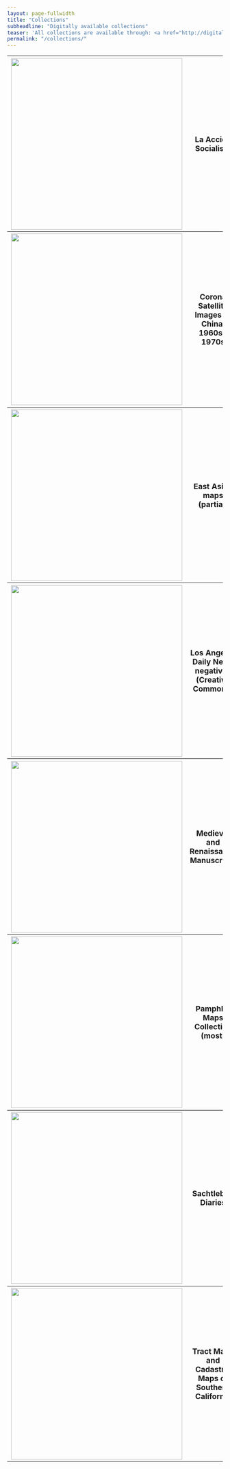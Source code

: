 ```yaml
---
layout: page-fullwidth
title: "Collections"
subheadline: "Digitally available collections"
teaser: 'All collections are available through: <a href="http://digital2.library.ucla.edu" target="_blank">http://digital2.library.ucla.edu</a> and <a href="https://calisphere.org/UCLA/collections/" target="_blank">https://calisphere.org/UCLA/collections/</a>'
permalink: "/collections/"
---
```

<table>
<tr>
<th>
  <a href="http://digital2.library.ucla.edu/viewItem.do?ark=21198/zz0028tdsv" target="_blank">
  <img src="http://digital2.library.ucla.edu/images-new/laaccionsocialis.jpg"></a>
</th>
  <th>La Accion Socialista</th>

<th>
  <a href="http://digital2.library.ucla.edu/viewItem.do?ark=21198/zz0028sh1g" target="_blank">
  <img src="http://digital2.library.ucla.edu/images-new/antiphonariumeth.jpg"></a>
  <th>Antiphonarium et hymnarium secundom morem Sanctae Romanae Ecclesiae</th>
</th>
<th>
  <a href="http://digital2.library.ucla.edu/viewItem.do?ark=21198/zz0009gx2d" target="_blank">
  <img src="http://digital2.library.ucla.edu/images-new/armenianmanuscr.jpg"></a>
  <th>Armenian Manuscripts</th>
</th>
<th>
  <a href="http://digital2.library.ucla.edu/viewItem.do?ark=21198/zz0028tr8x" target="_blank">
  <img src="http://digital2.library.ucla.edu/images-new/brumanhenry.jpg"></a>
  <th>Bruman Map Collection</th>
</th>
</tr>
<tr>
<th>
  <a href="http://digital2.library.ucla.edu/viewItem.do?ark=21198/zz002gcbkf" target="_blank">
  <img src="http://digital2.library.ucla.edu/images-new/minsatellite.jpg"></a>
  <th>Corona Satellite Images of China, 1960s-1970s</th>
</th>
<th>
  <a href="http://digital2.library.ucla.edu/viewItem.do?ark=21198/zz0014rx5v" target="_blank">
  <img src="http://digital2.library.ucla.edu/images-new/corpusjuriscano.jpg"></a>
  <th>Corpus Juris Canonici</th>
</th>
<th>
  <a href="http://cdli.ucla.edu/" target="_blank">
  <img src="http://digital2.library.ucla.edu/images-new/cuneiformdigita.jpg"></a>
  <th>Cuneiform Digital Library</th>
</th>
<th>
  <a href="http://digital2.library.ucla.edu/viewItem.do?ark=21198/zz00022683" target="_blank">
  <img src="http://digital2.library.ucla.edu/images-new/dissertationont.jpg"></a>
  <th>Dissertation on the Voluntary Eating of Blood</th>
</th>
</tr>
<tr>
<th>
  <a href="http://digital2.library.ucla.edu/viewItem.do?ark=21198/zz002hc63p" target="_blank">
  <img src="http://digital2.library.ucla.edu/images-new/eastasiamaps.jpg"></a>
  <th>East Asian maps (partial)</th>
</th>
<th>
  <a href="http://digital2.library.ucla.edu/viewItem.do?ark=21198/zz0009gx3x" target="_blank">
  <img src="http://digital2.library.ucla.edu/images-new/ethiopicmanuscr.jpg"></a>
  <th>Ethiopic Manuscripts</th>
</th>
<th>
  <a href="http://digital2.library.ucla.edu/viewItem.do?ark=21198/zz0009gsq9" target="_blank">
  <img src="http://digital2.library.ucla.edu/images-new/hathawaymanuscr.jpg"></a>
  <th>Hathaway Manuscripts</th>
</th>
<th>
  <a href="http://digital2.library.ucla.edu/viewItem.do?ark=21198/zz0002fn7s" target="_blank">
  <img src="http://digital2.library.ucla.edu/images-new/indexofmedieval.jpg"></a>
  <th>Index of Medieval Images</th>
</th> 
</tr>
<tr>
<th>
  <a href="http://digital2.library.ucla.edu/viewItem.do?ark=21198/zz00294nz8" target="_blank">
  <img src="http://digital2.library.ucla.edu/images-new/losangelesdailynews.jpg"></a>
  <th>Los Angeles Daily News negatives (Creative Commons)</th>
</th>
<th>
  <a href="http://digital2.library.ucla.edu/viewItem.do?ark=21198/zz0002np7z" target="_blank">
  <img src="http://digital2.library.ucla.edu/images-new/losangelestimes.jpg"></a>
  <th>Los Angeles Times Photographic Archive (Creative Commons)</th>
</th>
<th>
  <a href="http://digital2.library.ucla.edu/viewItem.do?ark=21198/zz001d0fwd" target="_blank">
  <img src="http://digital2.library.ucla.edu/images-new/mapsshowingdist.jpg"></a>
  <th>Maps Showing Distribution of Racial and National Groups in Los Angeles, 1940 Census</th>
</th>
<th>
  <a href="http://digital2.library.ucla.edu/viewItem.do?ark=21198/zz0009c4d4" target="_blank">
  <img src="http://digital2.library.ucla.edu/images-new/mcafeebyronpape.jpg"></a>
  <th>McAfee Papers</th>
</th>
</tr>
<tr>
<th>
  <a href="http://digital2.library.ucla.edu/viewItem.do?ark=21198/zz0009gx4f" target="_blank">
  <img src="http://digital2.library.ucla.edu/images-new/medievalandrena.jpg"></a>
  <th>Medieval and Renaissance Manuscripts</th>
</th>
<th>
  <a href="http://digital2.library.ucla.edu/viewItem.do?ark=21198/zz0028tdtc" target="_blank">
  <img src="http://digital2.library.ucla.edu/images-new/montanala.jpg"></a>
  <th>La Montana</th>
</th>
<th>
  <a href="http://digital2.library.ucla.edu/viewItem.do?ark=21198/zz0028tdhq" target="_blank">
  <img src="http://digital2.library.ucla.edu/images-new/obreropanadero.jpg"></a>
  <th>El Obrero Panadero</th>
</th>
<th>
  <a href="http://digital2.library.ucla.edu/viewItem.do?ark=21198/zz0028tdrb" target="_blank">
  <img src="http://digital2.library.ucla.edu/images-new/organizacionobrera.jpg"></a>
  <th>La Organizacion Obrera</th>
</th>
</tr>
<tr>  
<th>
  <a href="http://digital2.library.ucla.edu/viewItem.do?ark=21198/zz001d0fvw" target="_blank">
  <img src="http://digital2.library.ucla.edu/images-new/pamphletmapscol.jpg"></a>
  <th>Pamphlet Maps Collection (most)</th>
</th>
<th>
  <a href="http://digital2.library.ucla.edu/viewItem.do?ark=21198/zz0002gwzg" target="_blank">
  <img src="http://digital2.library.ucla.edu/images-new/patentmedicinec.jpg"></a>
  <th>Patent Medicine Cards</th>
</th>
<th>
  <a href="http://digital2.library.ucla.edu/viewItem.do?ark=21198/zz0028tdqt" target="_blank">
  <img src="http://digital2.library.ucla.edu/images-new/perseguidoel.jpg"></a>
  <th>El Perseguido</th>
</th>
<th>
  <a href="http://digital2.library.ucla.edu/viewItem.do?ark=21198/zz0025hqmb" target="_blank">
  <img src="http://digital2.library.ucla.edu/images-new/laprotestahuman.jpg"></a>
  <th>La Protesta Humana Collection</th>
</th>
</tr>
<tr>
<th>
  <a href="http://digital2.library.ucla.edu/viewItem.do?ark=21198/zz002hj1b4" target="_blank">
  <img src="http://digital2.library.ucla.edu/images-new/sachtlebendiaries.jpg"></a>
  <th>Sachtleben Diaries</th>
</th>
<th>
  <a href="http://digital2.library.ucla.edu/viewItem.do?ark=21198/zz001nx6sg" target="_blank">
  <img src="http://digital2.library.ucla.edu/images-new/sachtleben.jpg"></a>
  <th>Sachtleben Papers</th>
</th>
<th>
  <a href="http://digital2.library.ucla.edu/viewItem.do?ark=21198/zz00098b52" target="_blank">
  <img src="http://digital2.library.ucla.edu/images-new/solinusciuliusd.jpg"></a>
  <th>Solinus (C. Iulius) De situ orbis terrarum</th>
</th>
<th>
  <a href="http://digital2.library.ucla.edu/viewItem.do?ark=21198/zz0017r9p5" target="_blank">
  <img src="http://digital2.library.ucla.edu/images-new/theatrumorbiste.jpg"></a>
  <th>Theatrum orbis terrarum</th>
</th>
</tr>
<tr>
<th>
  <a href="http://digital2.library.ucla.edu/viewItem.do?ark=21198/zz001d0fsv" target="_blank">
  <img src="http://digital2.library.ucla.edu/images-new/tractmapsandcad.jpg"></a>
  <th>Tract Maps and Cadastral Maps of Southern California</th>
</th>
<th>
  <a href="http://digital2.library.ucla.edu/viewItem.do?ark=21198/zz002b86sm" target="_blank">
  <img src="http://digital2.library.ucla.edu/images-new/variouspamphletssciences.jpg"></a>
  <th>Various Pamphlets from History and Special Collections for the Sciences</th>
</th>
</tr>  
  </table>


<style>
table img {
width: 400px;
height: auto;
}

th {
	font-size: 110%;
}

</style>
